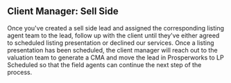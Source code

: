 ## Client Manager: Sell Side

Once you've created a sell side lead and assigned the corresponding listing agent team to the lead, follow up with the client until they've either agreed to scheduled listing presentation or declined our services. Once a listing presentation has been scheduled, the client manager will reach out to the valuation team to generate a CMA and move the lead in Prosperworks to LP Scheduled so that the field agents can continue the next step of the process.

